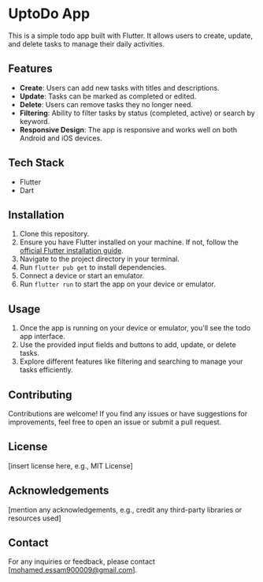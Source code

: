 # UptoDo App

This is a simple todo app built with Flutter. It allows users to create, update, and delete tasks to manage their daily activities.

## Features

- **Create**: Users can add new tasks with titles and descriptions.
- **Update**: Tasks can be marked as completed or edited.
- **Delete**: Users can remove tasks they no longer need.
- **Filtering**: Ability to filter tasks by status (completed, active) or search by keyword.
- **Responsive Design**: The app is responsive and works well on both Android and iOS devices.

## Tech Stack

- Flutter
- Dart

## Installation

1. Clone this repository.
2. Ensure you have Flutter installed on your machine. If not, follow the [official Flutter installation guide](https://flutter.dev/docs/get-started/install).
3. Navigate to the project directory in your terminal.
4. Run `flutter pub get` to install dependencies.
5. Connect a device or start an emulator.
6. Run `flutter run` to start the app on your device or emulator.

## Usage

1. Once the app is running on your device or emulator, you'll see the todo app interface.
2. Use the provided input fields and buttons to add, update, or delete tasks.
3. Explore different features like filtering and searching to manage your tasks efficiently.

## Contributing

Contributions are welcome! If you find any issues or have suggestions for improvements, feel free to open an issue or submit a pull request.

## License

[insert license here, e.g., MIT License]

## Acknowledgements

[mention any acknowledgements, e.g., credit any third-party libraries or resources used]

## Contact

For any inquiries or feedback, please contact [mohamed.essam900009@gmail.com].

